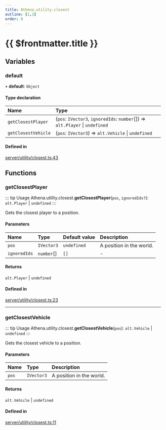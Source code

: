 ```yaml
---
title: Athena.utility.closest
outline: [1,3]
order: 0
---
```


# {{ $frontmatter.title }}


## Variables

### default

• **default**: `Object`

#### Type declaration

| Name | Type |
| :------ | :------ |
| `getClosestPlayer` | (`pos`: `IVector3`, `ignoredIds`: `number`[]) => `alt.Player` \| `undefined` |
| `getClosestVehicle` | (`pos`: `IVector3`) => `alt.Vehicle` \| `undefined` |

#### Defined in

[server/utility/closest.ts:43](https://github.com/Stuyk/altv-athena/blob/ce61c7c/src/core/server/utility/closest.ts#L43)

## Functions

### getClosestPlayer

::: tip Usage
Athena.utility.closest.**getClosestPlayer**(`pos`, `ignoredIds?`): `alt.Player` \| `undefined`
:::

Gets the closest player to a position.

#### Parameters

| Name | Type | Default value | Description |
| :------ | :------ | :------ | :------ |
| `pos` | `IVector3` | `undefined` | A position in the world. |
| `ignoredIds` | `number`[] | `[]` | - |

#### Returns

`alt.Player` \| `undefined`

#### Defined in

[server/utility/closest.ts:23](https://github.com/Stuyk/altv-athena/blob/ce61c7c/src/core/server/utility/closest.ts#L23)

___

### getClosestVehicle

::: tip Usage
Athena.utility.closest.**getClosestVehicle**(`pos`): `alt.Vehicle` \| `undefined`
:::

Gets the closest vehicle to a position.

#### Parameters

| Name | Type | Description |
| :------ | :------ | :------ |
| `pos` | `IVector3` | A position in the world. |

#### Returns

`alt.Vehicle` \| `undefined`

#### Defined in

[server/utility/closest.ts:11](https://github.com/Stuyk/altv-athena/blob/ce61c7c/src/core/server/utility/closest.ts#L11)
